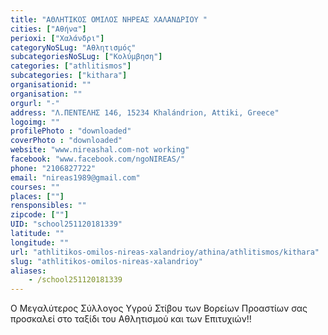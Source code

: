 ```yaml
---
title: "ΑΘΛΗΤΙΚΟΣ ΟΜΙΛΟΣ ΝΗΡΕΑΣ ΧΑΛΑΝΔΡΙΟΥ "
cities: ["Αθήνα"]
perioxi: ["Χαλάνδρι"]
categoryNoSLug: "Αθλητισμός"
subcategoriesNoSLug: ["Κολύμβηση"]
categories: ["athlitismos"]
subcategories: ["kithara"]
organisationid: ""
organisation: ""
orgurl: "-"
address: "Λ.ΠΕΝΤΕΛΗΣ 146, 15234 Khalándrion, Attiki, Greece"
logoimg: ""
profilePhoto : "downloaded"
coverPhoto : "downloaded"
website: "www.nireashal.com-not working"
facebook: "www.facebook.com/ngoNIREAS/"
phone: "2106827722"
email: "nireas1989@gmail.com"
courses: ""
places: [""]
rensponsibles: ""
zipcode: [""]
UID: "school251120181339"
latitude: ""
longitude: ""
url: "athlitikos-omilos-nireas-xalandrioy/athina/athlitismos/kithara"
slug: "athlitikos-omilos-nireas-xalandrioy"
aliases:
    - /school251120181339
---
```



Ο Μεγαλύτερος Σύλλογος Υγρού Στίβου των Βορείων Προαστίων σας προσκαλεί στο ταξίδι του Αθλητισμού και των Επιτυχιών!!

